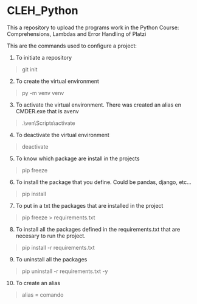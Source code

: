 # CLEH_Python
This a repository to upload the programs work in the Python Course: Comprehensions, Lambdas and Error Handling of Platzi

This are the commands used to configure a project:

1. To initiate a repository
> git init
2. To create the virtual environment
> py -m venv venv
3. To activate the virtual environment. There was created an alias en CMDER.exe that is avenv
>.\ven\Scripts\activate
4. To deactivate the virtual environment
> deactivate                       
5. To know which package are install in the projects
>pip freeze                       
6. To install the package that you define. Could be pandas, django, etc...
>pip install <package>            
7. To put in a txt the packages that are installed in the project
>pip freeze > requirements.txt    
8. To install all the packages defined in the requirements.txt that are necesary to run the project.
>pip install -r requirements.txt 
9. To uninstall all the packages 
>pip uninstall -r requirements.txt -y
10. To create an alias
>alias <nombre del alias>= comando